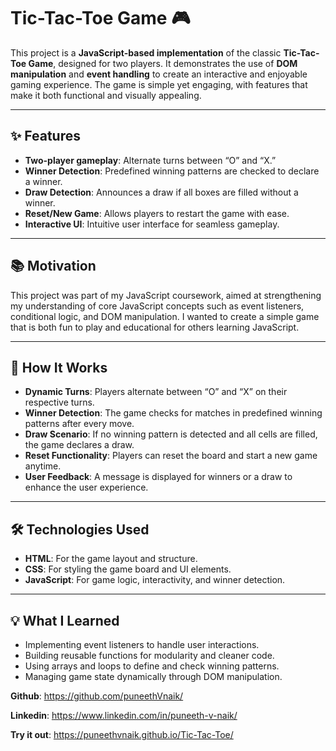 # Tic-Tac-Toe Game 🎮  

This project is a **JavaScript-based implementation** of the classic **Tic-Tac-Toe Game**, designed for two players. It demonstrates the use of **DOM manipulation** and **event handling** to create an interactive and enjoyable gaming experience. The game is simple yet engaging, with features that make it both functional and visually appealing.  

---

## ✨ Features  

- **Two-player gameplay**: Alternate turns between “O” and “X.”  
- **Winner Detection**: Predefined winning patterns are checked to declare a winner.  
- **Draw Detection**: Announces a draw if all boxes are filled without a winner.  
- **Reset/New Game**: Allows players to restart the game with ease.  
- **Interactive UI**: Intuitive user interface for seamless gameplay.  

---

## 📚 Motivation  

This project was part of my JavaScript coursework, aimed at strengthening my understanding of core JavaScript concepts such as event listeners, conditional logic, and DOM manipulation. I wanted to create a simple game that is both fun to play and educational for others learning JavaScript.  

---

## 🚀 How It Works  

- **Dynamic Turns**: Players alternate between “O” and “X” on their respective turns.  
- **Winner Detection**: The game checks for matches in predefined winning patterns after every move.  
- **Draw Scenario**: If no winning pattern is detected and all cells are filled, the game declares a draw.  
- **Reset Functionality**: Players can reset the board and start a new game anytime.  
- **User Feedback**: A message is displayed for winners or a draw to enhance the user experience.  

---

## 🛠️ Technologies Used  

- **HTML**: For the game layout and structure.  
- **CSS**: For styling the game board and UI elements.  
- **JavaScript**: For game logic, interactivity, and winner detection.  

---

## 💡 What I Learned  

- Implementing event listeners to handle user interactions.  
- Building reusable functions for modularity and cleaner code.  
- Using arrays and loops to define and check winning patterns.  
- Managing game state dynamically through DOM manipulation.


**Github**: https://github.com/puneethVnaik/

**Linkedin**: https://www.linkedin.com/in/puneeth-v-naik/

**Try it out**: https://puneethvnaik.github.io/Tic-Tac-Toe/

